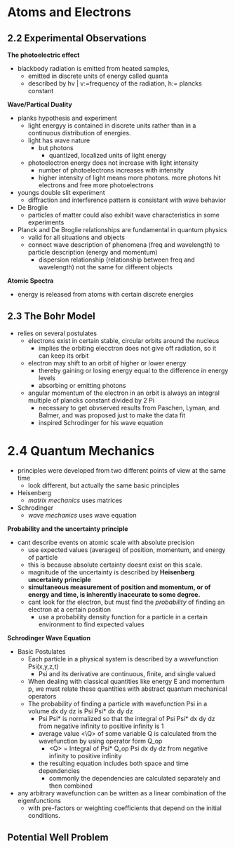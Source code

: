 Atoms and Electrons
===

2.2 Experimental Observations
---

**The photoelectric effect**
- blackbody radiation is emitted from heated samples, 
	- emitted in discrete units of energy called quanta
	- described by hv | v:=frequency of the radiation, h:= plancks constant

**Wave/Partical Duality**
- planks hypothesis and experiment
	- light energyy is contained in discrete units rather than in a continuous distribution of energies.
	- light has wave nature
		- but photons
			- quantized, localized units of light energy
	- photoelectron energy does not increase with light intensity
		- number of photoelectrons increases with intensity
		- higher intensity of light means more photons.  more photons hit electrons and free more photoelectrons
- youngs double slit experiment
	- diffraction and interference pattern is consistant with wave behavior
- De Broglie
	- particles of matter could also exhibit wave characteristics in some experiments
- Planck and De Broglie relationships are fundamental in quantum physics
	- valid for all situations and objects
	- connect wave description of phenomena (freq and wavelength) to particle description (energy and momentum)
		- dispersion relationship (relationship between freq and wavelength) not the same for different objects

**Atomic Spectra**
- energy is released from atoms with certain discrete energies

2.3 The Bohr Model
---
- relies on several postulates 
	- electrons exist in certain stable, circular orbits around the nucleus
		- implies the orbiting elecctron does not give off radiation, so it can keep its orbit
	- electron may shift to an orbit of higher or lower energy
		- thereby gaining or losing energy equal to the difference in energy levels
		- absorbing or emitting photons
	- angular momentum of the electron in an orbit is always an integral multiple of plancks constant divided by 2 Pi
		- necessary to get obvserved results from Paschen, Lyman, and Balmer, and was proposed just to make the data fit
		- inspired Schrodinger for his wave equation

2.4 Quantum Mechanics
===
- principles were developed from two different points of view at the same time
	- look different, but actually the same basic principles
- Heisenberg
	- *matrix mechanics* uses matrices
- Schrodinger
	- *wave mechanics* uses wave equation 

**Probability and the uncertainty principle**
- cant describe events on atomic scale with absolute precision
	- use expected values (averages) of position, momentum, and energy of particle
	- this is because absolute certainty doesnt exist on this scale.  
	- magnitude of the uncertainty is described by **Heisenberg uncertainty principle**
	- **simultaneous measurement of position and momentum, or of energy and time, is inherently inaccurate to some degree.**
	- cant look for *the* electron, but must find the *probability* of finding an electron at a certain position
		- use a probability density function for a particle in a certain environment to find expected values

**Schrodinger Wave Equation**
- Basic Postulates
	- Each particle in a physical system is described by a wavefunction Psi(x,y,z,t)
		- Psi and its derivative are continuous, finite, and single valued
	- When dealing with classical quantities like energy E and momentum p, we must relate these quantities with abstract quantum mechanical operators
	- The probability of finding a particle with wavefunction Psi in a volume dx dy dz is Psi Psi* dx dy dz
		- Psi Psi* is normalized so that the integral of Psi Psi* dx dy dz from negative infinity to positive infinity is 1
		- average value <\Q\> of some variable Q is calculated from the wavefunction by using operator form Q_op
			- \<Q\> = Integral of Psi\* Q_op Psi dx dy dz from negative infinity to positive infinity
		- the resulting equation includes both space and time dependencies
			- commonly the dependencies are calculated separately and then combined
- any arbitrary wavefunction can be written as a linear combination of the eigenfunctions
	- with pre-factors or weighting coefficients that depend on the initial conditions.

**Potential Well Problem**
- 
